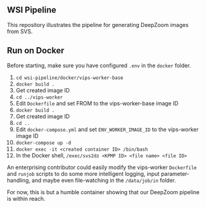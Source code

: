 WSI Pipeline
------------

This repository illustrates the pipeline for generating DeepZoom images from SVS.

Run on Docker
-------------

Before starting, make sure you have configured `.env` in the `docker` folder.

1. `cd wsi-pipeline/docker/vips-worker-base`
2. `docker build .`
3. Get created image ID
4. `cd ../vips-worker`
5. Edit `Dockerfile` and set FROM to the vips-worker-base image ID
6. `docker build .`
7. Get created image ID
8. `cd ..`
9. Edit `docker-compose.yml` and set `ENV_WORKER_IMAGE_ID` to the vips-worker image ID
10. `docker-compose up -d`
11. `docker exec -it <created container ID> /bin/bash`
12. In the Docker shell, `/exec/svs2dz <KPMP ID> <file name> <file ID>`

An enterprising contributor could easily modify the vips-worker `Dockerfile` and `runjob` scripts to do some more intelligent logging, input parameter-handling, and maybe even file-watching in the `/data/job/in` folder.

For now, this is but a humble container showing that our DeepZoom pipeline is within reach.
